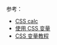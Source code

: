 参考：

- [CSS calc](https://developer.mozilla.org/zh-CN/docs/Web/CSS/calc)
- [使用 CSS 变量](https://developer.mozilla.org/zh-CN/docs/Web/CSS/Using_CSS_custom_properties)
- [CSS 变量教程](http://www.ruanyifeng.com/blog/2017/05/css-variables.html)